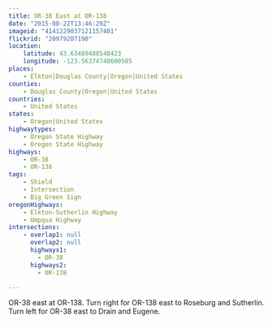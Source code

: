 ```yaml
---
title: OR-38 East at OR-138
date: "2015-08-22T13:46:29Z"
imageid: "4141229037121157401"
flickrid: "20979207190"
location:
    latitude: 43.63489488548423
    longitude: -123.56374740600585
places:
    - Elkton|Douglas County|Oregon|United States
counties:
    - Douglas County|Oregon|United States
countries:
    - United States
states:
    - Oregon|United States
highwaytypes:
    - Oregon State Highway
    - Oregon State Highway
highways:
    - OR-38
    - OR-138
tags:
    - Shield
    - Intersection
    - Big Green Sign
oregonHighways:
    - Elkton-Sutherlin Highway
    - Umpqua Highway
intersections:
    - overlap1: null
      overlap2: null
      highways1:
        - OR-38
      highways2:
        - OR-138

---
```

OR-38 east at OR-138.  Turn right for OR-138 east to Roseburg and Sutherlin.  Turn left for OR-38 east to Drain and Eugene.